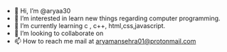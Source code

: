 - 👋 Hi, I’m @aryaa30
- 👀 I’m interested in learn new things regarding computer programming.
- 🌱 I’m currently learning c , c++, html,css,javascript.
- 💞️ I’m looking to collaborate on 
- 📫 How to reach me mail at aryamansehra01@protonmail.com

<!---
aryaa30/aryaa30 is a ✨ special ✨ repository because its `README.md` (this file) appears on your GitHub profile.
You can click the Preview link to take a look at your changes.
--->
